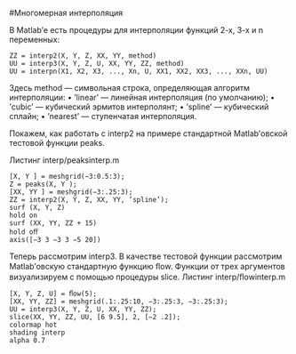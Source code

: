 #Многомерная интерполяция

В Matlab’е есть процедуры для интерполяции функций 2-х, 3-х и n переменных:
```
ZZ = interp2(X, Y, Z, XX, YY, method) 
UU = interp3(X, Y, Z, U, XX, YY, ZZ, method) 
UU = interpn(X1, X2, X3, ..., Xn, U, XX1, XX2, XX3, ..., XXn, UU)
```
Здесь method — символьная строка, определяющая алгоритм интерполяции: 
• ’linear’ — линейная интерполяция (по умолчанию); 
• ’cubic’ — кубический эрмитов интерполянт; 
• ’spline’ — кубический сплайн;
• ’nearest’ — ступенчатая интерполяция. 

Покажем, как работать с interp2 на примере стандартной Matlab’овской тестовой функции peaks.

Листинг interp/peaksinterp.m 
```
[X, Y ] = meshgrid(−3:0.5:3);
Z = peaks(X, Y );
[XX, YY ] = meshgrid(−3:.25:3);
ZZ = interp2(X, Y, Z, XX, YY, ’spline’);
surf (X, Y, Z)
hold on
surf (XX, YY, ZZ + 15)
hold oﬀ
axis([−3 3 −3 3 −5 20])
```
Теперь рассмотрим interp3. В качестве тестовой функции рассмотрим Matlab’овскую стандартную функцию ﬂow. Функции от трех аргументов визуализируем с помощью процедуры slice.
Листинг interp/ﬂowinterp.m
```
[X, Y, Z, U] = ﬂow(5);
[XX, YY, ZZ] = meshgrid(.1:.25:10, −3:.25:3, −3:.25:3);
UU = interp3(X, Y, Z, U, XX, YY, ZZ); 
slice(XX, YY, ZZ, UU, [6 9.5], 2, [−2 .2]); 
colormap hot
shading interp 
alpha 0.7
```
